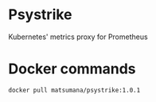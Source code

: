 # Psystrike

Kubernetes' metrics proxy for Prometheus

# Docker commands

```
docker pull matsumana/psystrike:1.0.1
```
